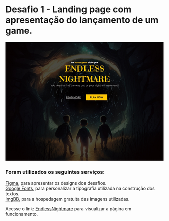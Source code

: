 <h1>Desafio 1 - Landing page com apresentação do lançamento de um game.</h1>

<a href="https://c4pistrano.github.io/Jornada-do-zero-a-primeira-vaga/EndlessNightmare/">
<img src="preview.jpg">
</a>


<h3>Foram utilizados os seguintes serviços:</h3>

<p><a href="https://www.figma.com/community/file/1216014509044898198/Horror-Game-LP">Figma</a>, para apresentar os  designs dos desafios.
<br>
<a href="https://fonts.google.com/">Google Fonts</a>, para personalizar a tipografia utilizada na construção dos textos.
<br>
<a href="https://fonts.google.com/">ImgBB</a>, para a hospedagem  gratuita das imagens utilizadas.

<p>Acesse o link: <a href="https://c4pistrano.github.io/Jornada-do-zero-a-primeira-vaga/EndlessNightmare/">EndlessNightmare</a> para visualizar a página em funcionamento.</p>
